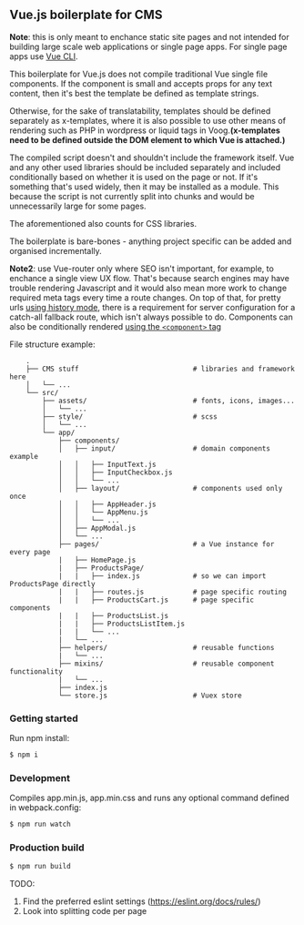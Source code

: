 ## Vue.js boilerplate for CMS

**Note**: this is only meant to enchance static site pages and not intended for building large
scale web applications or single page apps. For single page apps use [Vue CLI](https://cli.vuejs.org/).

This boilerplate for Vue.js does not compile traditional Vue single file components. If the component
is small and accepts props for any text content, then it's best the template be defined as template
strings.

Otherwise, for the sake of translatability, templates should be defined separately as x-templates,
where it is also possible to use other means of rendering such as PHP in wordpress or liquid tags
in Voog.**(x-templates need to be defined outside the DOM element to which Vue is attached.)**

The compiled script doesn't and shouldn't include the framework itself. Vue and any other used
libraries should be included separately and included conditionally based on whether it is used on the
page or not. If it's something that's used widely, then it may be installed as a module. This because
the script is not currently split into chunks and would be unnecessarily large for some pages.

The aforementioned also counts for CSS libraries.

The boilerplate is bare-bones - anything project specific can be added and organised incrementally.

**Note2**: use Vue-router only where SEO isn't important, for example, to enchance a single view
UX flow. That's because search engines may have trouble rendering Javascript and it would also mean
more work to change required meta tags every time a route changes. On top of that, for pretty urls
[using history mode](https://router.vuejs.org/guide/essentials/history-mode.html), there is
a requirement for server configuration for a catch-all fallback route, which isn't always possible
to do. Components can also be conditionally rendered
[using the `<component>` tag](https://vuejs.org/v2/guide/components-dynamic-async.html)

File structure example:
```
    .
    ├── CMS stuff                            # libraries and framework here
    │   └── ...
    └── src/
        ├── assets/                          # fonts, icons, images...
        │   └── ...
        ├── style/                           # scss
        │   └── ...
        └── app/
            ├── components/
            │   ├── input/                   # domain components example
            │   │   ├── InputText.js
            │   │   ├── InputCheckbox.js
            │   │   └── ...
            │   ├── layout/                  # components used only once
            │   │   ├── AppHeader.js
            │   │   └── AppMenu.js
            │   │   └── ...
            │   ├── AppModal.js
            │   └── ...
            ├── pages/                       # a Vue instance for every page
            |   ├── HomePage.js
            |   ├── ProductsPage/
            |   |   ├── index.js             # so we can import ProductsPage directly
            |   |   ├── routes.js            # page specific routing
            |   |   ├── ProductsCart.js      # page specific components
            |   |   ├── ProductsList.js
            |   |   ├── ProductsListItem.js
            |   |   └── ...
            |   └── ...
            ├── helpers/                     # reusable functions
            |   └── ...
            ├── mixins/                      # reusable component functionality
            |   └── ...
            ├── index.js
            └── store.js                     # Vuex store
```

### Getting started
Run npm install:

```bash
$ npm i
```

### Development
Compiles app.min.js, app.min.css and runs any optional command defined in webpack.config:

```bash
$ npm run watch
```

### Production build
```bash
$ npm run build
```

TODO:
1. Find the preferred eslint settings (https://eslint.org/docs/rules/)
2. Look into splitting code per page
